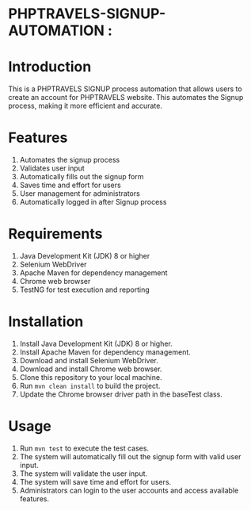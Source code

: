 # PHPTRAVELS-SIGNUP-AUTOMATION :

# Introduction
   This is a PHPTRAVELS SIGNUP process automation that allows users to create an account for PHPTRAVELS website.
   This automates the Signup process, making it more efficient and accurate.

# Features

  1. Automates the signup process
  2. Validates user input
  3. Automatically fills out the signup form
  4. Saves time and effort for users
  5. User management for administrators
  6. Automatically logged in after Signup process

# Requirements

  1. Java Development Kit (JDK) 8 or higher
  2. Selenium WebDriver
  3. Apache Maven for dependency management
  4. Chrome web browser
  5. TestNG for test execution and reporting

# Installation

  1. Install Java Development Kit (JDK) 8 or higher.
  2. Install Apache Maven for dependency management.
  3. Download and install Selenium WebDriver.
  4. Download and install Chrome web browser.
  5. Clone this repository to your local machine.
  6. Run `mvn clean install` to build the project.
  7. Update the Chrome browser driver path in the baseTest class.

# Usage

  1. Run `mvn test` to execute the test cases.
  2. The system will automatically fill out the signup form with valid user input.
  3. The system will validate the user input.
  4. The system will save time and effort for users.
  5. Administrators can login to the user accounts and access available features.





     

